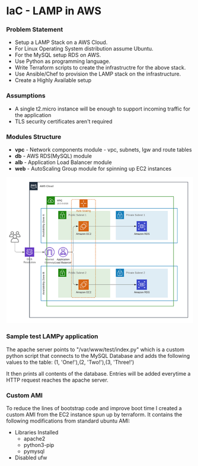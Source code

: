 # IaC - LAMP in AWS

### Problem Statement

* Setup a LAMP Stack on a AWS Cloud.
* For Linux Operating System distribution assume Ubuntu.
* For the MySQL setup RDS on AWS.
* Use Python as programming language.
* Write Terraform scripts to create the infrastructre for the above stack.
* Use Ansible/Chef to provision the LAMP stack on the infrastructure.
* Create a Highly Available setup


### Assumptions

* A single t2.micro instance will be enough to support incoming traffic for the application
* TLS security certificates aren't required

### Modules Structure

* **vpc** - Network components module - vpc, subnets, Igw and route tables
* **db** - AWS RDS(MySQL) module
* **alb** - Application Load Balancer module 
* **web** - AutoScaling Group module for spinning up EC2 instances 

![alt text](AWS-Architecture.png#gh-dark-mode-only)

### Sample test LAMPy application

The apache server points to "/var/www/test/index.py" which is a custom python script that connects to the MySQL Database and adds the following values to the table:
(1, 'One!'),(2, 'Two!'),(3, 'Three!')

It then prints all contents of the database. Entries will be added everytime a HTTP request reaches the apache server. 

### Custom AMI

To reduce the lines of bootstrap code and improve boot time I created a custom AMI from the EC2 instance spun up by terraform. It contains the following modifications from standard ubuntu AMI:
* Libraries Installed
  * apache2
  * python3-pip
  * pymysql
* Disabled ufw
